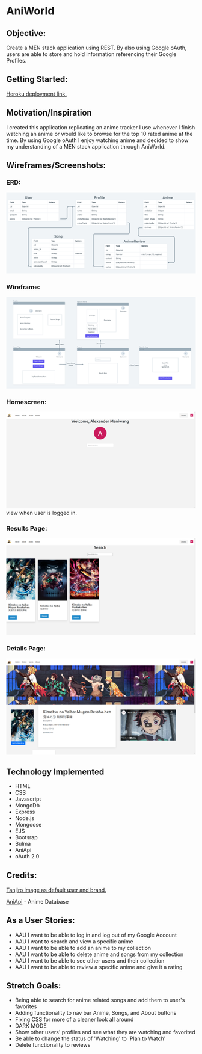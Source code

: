 # AniWorld

## Objective:

 Create a MEN stack application using REST. By also using Google oAuth, users are able to store and hold information referencing their Google Profiles.


## Getting Started:

 [Heroku deployment link.](https://ani-world.herokuapp.com/)


## Motivation/Inspiration

 I created this application replicating an anime tracker I use whenever I finish watching an anime or would like to browse for the top 10 rated anime at the time. By using Google oAuth I enjoy watching anime and decided to show my understanding of a MEN stack application through AniWorld.


## Wireframes/Screenshots:

### ERD:

![Wireframe](public/images/readme/Screenshot%20from%202021-11-04%2015-39-37.png)

### Wireframe:

![ERD](public/images/readme/Screenshot%20from%202021-11-04%2016-51-00.png)

### Homescreen:

![HomePage](public/images/readme/Screenshot%20from%202021-11-12%2008-40-59.png)
view when user is logged in.

### Results Page:

![results](public/images/readme/Screenshot%20from%202021-11-12%2008-44-39.png)

### Details Page:

![results](public/images/readme/Screenshot%20from%202021-11-12%2008-45-08.png)

## Technology Implemented 

* HTML
* CSS
* Javascript
* MongoDb
* Express
* Node.js
* Mongoose
* EJS
* Bootsrap
* Bulma
* AniApi
* oAuth 2.0

## Credits:
[Tanjiro image as default user and brand.](https://picsart.com/i/sticker-kimetsunoyaiba-zenitsu-demonslayer-anime-298408222188211)

[AniApi](https://aniapi.com/) - Anime Database
## As a User Stories:

* AAU I want to be able to log in and log out of my Google Account
* AAU I want to search and view a specific anime
* AAU I want to be able to add an anime to my collection
* AAU I want to be able to delete anime and songs from my collection
* AAU I want to be able to see other users and their collection
* AAU I want to be able to review a specific anime and give it a rating

## Stretch Goals:

* Being able to search for anime related songs and add them to user's favorites
* Adding functionality to nav bar Anime, Songs, and About buttons
* Fixing CSS for more of a cleaner look all around
* DARK MODE
* Show other users' profiles and see what they are watching and favorited
* Be able to change the status of 'Watching' to 'Plan to Watch'
* Delete functionality to reviews